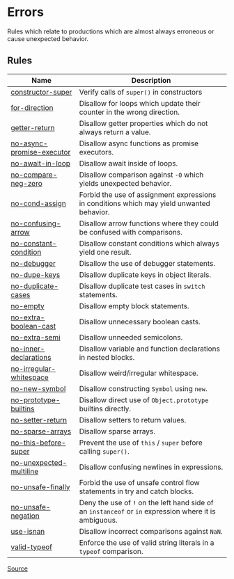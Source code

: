 <!--
 generated docs file, do not edit by hand, see xtask/docgen 
-->

# Errors

Rules which relate to productions which are almost always erroneous or cause
unexpected behavior.
## Rules
| Name | Description |
| ---- | ----------- |
| [constructor-super](./constructor-super.md) | Verify calls of `super()` in constructors |
| [for-direction](./for-direction.md) | Disallow for loops which update their counter in the wrong direction. |
| [getter-return](./getter-return.md) | Disallow getter properties which do not always return a value. |
| [no-async-promise-executor](./no-async-promise-executor.md) | Disallow async functions as promise executors. |
| [no-await-in-loop](./no-await-in-loop.md) | Disallow await inside of loops. |
| [no-compare-neg-zero](./no-compare-neg-zero.md) | Disallow comparison against `-0` which yields unexpected behavior. |
| [no-cond-assign](./no-cond-assign.md) | Forbid the use of assignment expressions in conditions which may yield unwanted behavior. |
| [no-confusing-arrow](./no-confusing-arrow.md) | Disallow arrow functions where they could be confused with comparisons. |
| [no-constant-condition](./no-constant-condition.md) | Disallow constant conditions which always yield one result. |
| [no-debugger](./no-debugger.md) | Disallow the use of debugger statements. |
| [no-dupe-keys](./no-dupe-keys.md) | Disallow duplicate keys in object literals. |
| [no-duplicate-cases](./no-duplicate-cases.md) | Disallow duplicate test cases in `switch` statements. |
| [no-empty](./no-empty.md) | Disallow empty block statements. |
| [no-extra-boolean-cast](./no-extra-boolean-cast.md) | Disallow unnecessary boolean casts. |
| [no-extra-semi](./no-extra-semi.md) | Disallow unneeded semicolons. |
| [no-inner-declarations](./no-inner-declarations.md) | Disallow variable and function declarations in nested blocks. |
| [no-irregular-whitespace](./no-irregular-whitespace.md) | Disallow weird/irregular whitespace. |
| [no-new-symbol](./no-new-symbol.md) | Disallow constructing `Symbol` using `new`. |
| [no-prototype-builtins](./no-prototype-builtins.md) | Disallow direct use of `Object.prototype` builtins directly. |
| [no-setter-return](./no-setter-return.md) | Disallow setters to return values. |
| [no-sparse-arrays](./no-sparse-arrays.md) | Disallow sparse arrays. |
| [no-this-before-super](./no-this-before-super.md) | Prevent the use of `this` / `super` before calling `super()`. |
| [no-unexpected-multiline](./no-unexpected-multiline.md) | Disallow confusing newlines in expressions. |
| [no-unsafe-finally](./no-unsafe-finally.md) | Forbid the use of unsafe control flow statements in try and catch blocks. |
| [no-unsafe-negation](./no-unsafe-negation.md) | Deny the use of `!` on the left hand side of an `instanceof` or `in` expression where it is ambiguous. |
| [use-isnan](./use-isnan.md) | Disallow incorrect comparisons against `NaN`. |
| [valid-typeof](./valid-typeof.md) | Enforce the use of valid string literals in a `typeof` comparison. |

[Source](https://github.com/rslint/rslint/tree/master/crates/rslint_core/src/groups/errors)